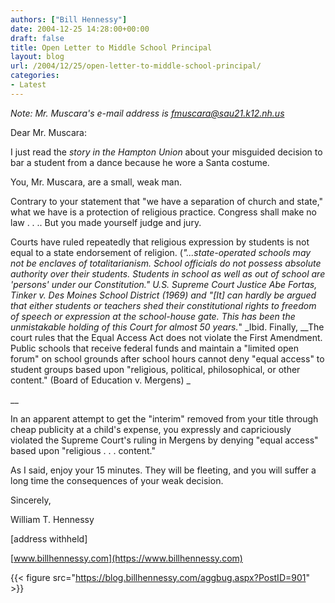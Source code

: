 ```yaml
---
authors: ["Bill Hennessy"]
date: 2004-12-25 14:28:00+00:00
draft: false
title: Open Letter to Middle School Principal
layout: blog
url: /2004/12/25/open-letter-to-middle-school-principal/
categories:
- Latest
---
```


_Note: Mr. Muscara's e-mail address is [fmuscara@sau21.k12.nh.us](mailto:fmuscara@sau21.k12.nh.us)_







Dear Mr. Muscara:




I just read the _story in the Hampton Union_ about your misguided decision to bar a student from a dance because he wore a Santa costume.







You, Mr. Muscara, are a small, weak man.










Contrary to your statement that "we have a separation of church and state," what we have is a protection of religious practice. Congress shall make no law . . .. But you made yourself judge and jury.







Courts have ruled repeatedly that religious expression by students is not equal to a state endorsement of religion. (_"...state-operated schools may not be enclaves of totalitarianism. School officials do not possess absolute authority over their students. Students in school as well as out of school are 'persons' under our Constitution." _U.S. Supreme Court Justice Abe Fortas, Tinker v. Des Moines School District (1969) and "_[It] can hardly be argued that either students or teachers shed their constitutional rights to freedom of speech or expression at the school-house gate. This has been the unmistakable holding of this Court for almost 50 years._" _Ibid. Finally, __The court rules that the Equal Access Act does not violate the First Amendment. Public schools that receive federal funds and maintain a "limited open forum" on school grounds after school hours cannot deny "equal access" to student groups based upon "religious, political, philosophical, or other content." (Board of Education v. Mergens) _




__




In an apparent attempt to get the "interim" removed from your title through cheap publicity at a child's expense, you expressly and capriciously violated the Supreme Court's ruling in Mergens by denying "equal access" based upon "religious . . . content."







As I said, enjoy your 15 minutes. They will be fleeting, and you will suffer a long time the consequences of your weak decision.







Sincerely,




William T. Hennessy




[address withheld]




[www.billhennessy.com](https://www.billhennessy.com)




{{< figure src="https://blog.billhennessy.com/aggbug.aspx?PostID=901" >}}

